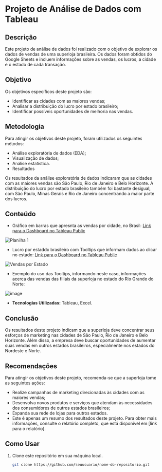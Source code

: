 # Projeto de Análise de Dados com Tableau

## Descrição
Este projeto de análise de dados foi realizado com o objetivo de explorar os dados de vendas de uma superloja brasileira. Os dados foram obtidos do Google Sheets e incluem informações sobre as vendas, os lucros, a cidade e o estado de cada transação.

## Objetivo
Os objetivos específicos deste projeto são:

- Identificar as cidades com as maiores vendas;
- Analisar a distribuição do lucro por estado brasileiro;
- Identificar possíveis oportunidades de melhoria nas vendas.

## Metodologia

Para atingir os objetivos deste projeto, foram utilizados os seguintes métodos:

- Análise exploratória de dados (EDA);
- Visualização de dados;
- Análise estatística.
- Resultados

Os resultados da análise exploratória de dados indicaram que as cidades com as maiores vendas são São Paulo, Rio de Janeiro e Belo Horizonte. A distribuição do lucro por estado brasileiro também foi bastante desigual, com São Paulo, Minas Gerais e Rio de Janeiro concentrando a maior parte dos lucros.



## Conteúdo
  - Gráfico em barras que apresnta as vendas por cidade, no Brasil: [Link para o Dashboard no Tableau Public](https://public.tableau.com/app/profile/j.lia.castro/viz/VENDASPORCIDADES_17017113701900/Planilha1?publish=yes)

  ![Planilha 1](https://github.com/juliaNogueiraC/Analise-de-dados---Projeto-Segmento-Comercial-/assets/69528739/ea889908-cebd-4a5e-95f1-009c3910ef17)

  - Lucro por estaddo brasileiro com Tooltips que informam dados ao clicar no estado:  [Link para o Dashboard no Tableau Public](https://public.tableau.com/app/profile/j.lia.castro/viz/VENDAS_17017953619380/VendasporEstado?publish=yes)
    
  ![Vendas por Estado](https://github.com/juliaNogueiraC/Analise-de-dados---Projeto-Segmento-Comercial-/assets/69528739/66157a72-45dc-4424-bf39-ac83bd66e74b)
  
  - Exemplo do uso das Tooltips, informando neste caso, informações acerca das vendas das filiais da superloja no estado do Rio Grande do Norte:
    
  ![image](https://github.com/juliaNogueiraC/Analise-de-dados---Projeto-Segmento-Comercial-/assets/69528739/c084065a-0080-41ec-ad5d-9a32da4db5cf)





  - **Tecnologias Utilizadas:** Tableau, Excel.
## Conclusão

Os resultados deste projeto indicam que a superloja deve concentrar seus esforços de marketing nas cidades de São Paulo, Rio de Janeiro e Belo Horizonte. Além disso, a empresa deve buscar oportunidades de aumentar suas vendas em outros estados brasileiros, especialmente nos estados do Nordeste e Norte.

## Recomendações

Para atingir os objetivos deste projeto, recomenda-se que a superloja tome as seguintes ações:

- Realize campanhas de marketing direcionadas às cidades com as maiores vendas;
- Desenvolva novos produtos e serviços que atendam às necessidades dos consumidores de outros estados brasileiros;
- Expanda sua rede de lojas para outros estados.
- Este é apenas um resumo dos resultados deste projeto. Para obter mais informações, consulte o relatório completo, que está disponível em [link para o relatório].

## Como Usar
1. Clone este repositório em sua máquina local.
   ```bash
   git clone https://github.com/seuusuario/nome-do-repositorio.git
